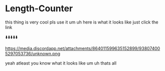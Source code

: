 # Length-Counter
this thing is very cool pls use it um uh 
here is what it looks like just click the link 

⬇️⬇️⬇️⬇️⬇️

https://media.discordapp.net/attachments/864011599635152899/938074005297053736/unknown.png

yeah atleast you know what it looks like um uh thats all 
